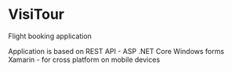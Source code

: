 # VisiTour
Flight booking application


Application is based on 
REST API - ASP .NET Core
Windows forms  
Xamarin - for cross platform on mobile devices
